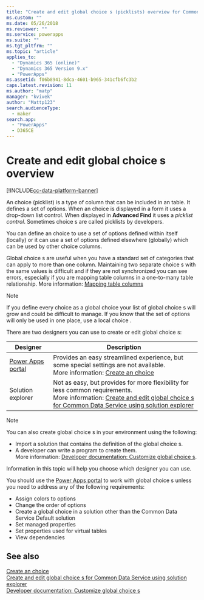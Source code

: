 ```yaml
---
title: "Create and edit global choice s (picklists) overview for Common Data Service | MicrosoftDocs"
ms.custom: ""
ms.date: 05/26/2018
ms.reviewer: ""
ms.service: powerapps
ms.suite: ""
ms.tgt_pltfrm: ""
ms.topic: "article"
applies_to: 
  - "Dynamics 365 (online)"
  - "Dynamics 365 Version 9.x"
  - "PowerApps"
ms.assetid: f06b8941-8dca-4601-b965-341cfb6fc3b2
caps.latest.revision: 11
ms.author: "matp"
manager: "kvivek"
author: "Mattp123"
search.audienceType: 
  - maker
search.app: 
  - "PowerApps"
  - D365CE
---
```

# Create and edit global choice s overview 

[!INCLUDE[cc-data-platform-banner](../../includes/cc-data-platform-banner.md)]

An choice  (picklist) is a type of column that can be included in an table. It defines a set of options. When an choice  is displayed in a form it uses a drop-down list control. When displayed in **Advanced Find** it uses a *picklist control*. Sometimes choice s are called picklists by developers.  
  
You can define an choice  to use a set of options defined within itself (locally) or it can use a set of options defined elsewhere (globally) which can be used by other choice  columns. 

Global choice s are useful when you have a standard set of categories that can apply to more than one column. Maintaining two separate choice s with the same values is difficult and if they are not synchronized you can see errors, especially if you are mapping table columns in a one-to-many table relationship. More information:  [Mapping table columns](map-table-columns.md)

> [!NOTE]
> If you define every choice  as a global choice  your list of global choice s will grow and could be difficult to manage. If you know that the set of options will only be used in one place, use a local choice .

There are two designers you can use to create or edit global choice s:

|Designer| Description|
|--|--|
|[Power Apps portal](https://make.powerapps.com/?utm_source=padocs&utm_medium=linkinadoc&utm_campaign=referralsfromdoc)|Provides an easy streamlined experience, but some special settings are not available.<br />More information: [Create an choice ](custom-picklists.md) |
|Solution explorer|Not as easy, but provides for more flexibility for less common requirements. <br />More information: [Create and edit global choice s for Common Data Service using solution explorer](create-edit-global-option-sets-solution-explorer.md) |

> [!NOTE]
> You can also create global choice s in your environment using the following:
> - Import a solution that contains the definition of the global choice s.
> - A developer can write a program to create them. <br />More information: [Developer documentation: Customize global choice s](/dynamics365/customer-engagement/developer/org-service/customize-global-option-sets).

Information in this topic will help you choose which designer you can use. 

You should use the [Power Apps portal](https://make.powerapps.com/?utm_source=padocs&utm_medium=linkinadoc&utm_campaign=referralsfromdoc) to work with global choice s unless you need to address any of the following requirements:

- Assign colors to options
- Change the order of options
- Create a global choice  in a solution other than the Common Data Service Default solution
- Set managed properties
- Set properties used for virtual tables
- View dependencies

## See also

[Create an choice ](custom-picklists.md)<br />
[Create and edit global choice s for Common Data Service using solution explorer](create-edit-global-option-sets-solution-explorer.md)<br />
[Developer documentation: Customize global choice s](/dynamics365/customer-engagement/developer/org-service/customize-global-option-sets)
  

 
